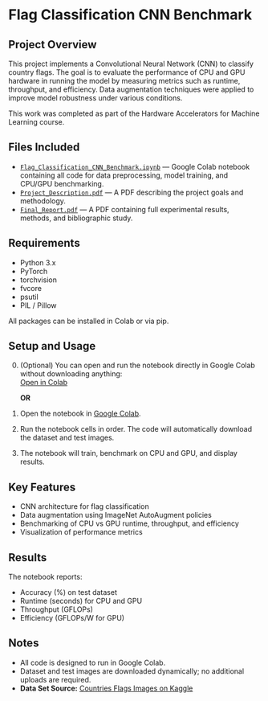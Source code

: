 # Flag Classification CNN Benchmark

## Project Overview
This project implements a Convolutional Neural Network (CNN) to classify country flags. The goal is to evaluate the performance of CPU and GPU hardware in running the model by measuring metrics such as runtime, throughput, and efficiency. Data augmentation techniques were applied to improve model robustness under various conditions.

This work was completed as part of the Hardware Accelerators for Machine Learning course.

## Files Included
- [`Flag_Classification_CNN_Benchmark.ipynb`](https://github.com/GerkenPickle/Flag-Identification-CNN/blob/main/CNN_Flag_Classifier.ipynb) — Google Colab notebook containing all code for data preprocessing, model training, and CPU/GPU benchmarking.
- [`Project_Description.pdf`](https://github.com/GerkenPickle/Flag-Identification-CNN/blob/main/Project_Description.pdf) — A PDF describing the project goals and methodology.
- [`Final_Report.pdf`](https://github.com/GerkenPickle/Flag-Identification-CNN/blob/main/Final_Report.pdf) — A PDF containing full experimental results, methods, and bibliographic study.

## Requirements
- Python 3.x  
- PyTorch  
- torchvision  
- fvcore  
- psutil  
- PIL / Pillow  

All packages can be installed in Colab or via pip.

## Setup and Usage
0. (Optional) You can open and run the notebook directly in Google Colab without downloading anything:  
[Open in Colab](https://colab.research.google.com/drive/1TjjmaYBPVGBHLphZaSEiiSN-H6qtnJ33?usp=sharing)


      **OR**

1. Open the notebook in [Google Colab](https://colab.research.google.com/).  
2. Run the notebook cells in order. The code will automatically download the dataset and test images.  
3. The notebook will train, benchmark on CPU and GPU, and display results.  

## Key Features
- CNN architecture for flag classification  
- Data augmentation using ImageNet AutoAugment policies  
- Benchmarking of CPU vs GPU runtime, throughput, and efficiency  
- Visualization of performance metrics  

## Results
The notebook reports:
- Accuracy (%) on test dataset  
- Runtime (seconds) for CPU and GPU  
- Throughput (GFLOPs)  
- Efficiency (GFLOPs/W for GPU)  

## Notes
- All code is designed to run in Google Colab.
- Dataset and test images are downloaded dynamically; no additional uploads are required.
- **Data Set Source:** [Countries Flags Images on Kaggle](https://www.kaggle.com/datasets/yusufyldz/countries-flags-images)
